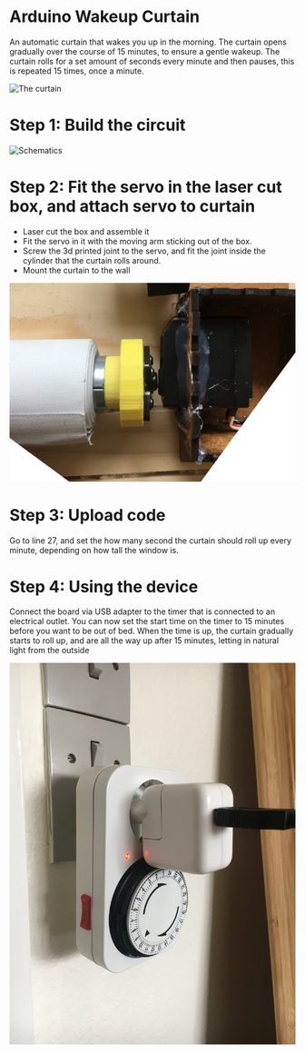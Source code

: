 # Arduino Wakeup Curtain
An automatic curtain that wakes you up in the morning. The curtain opens gradually over the course of 15 minutes, to ensure a gentle wakeup. The curtain rolls for a set amount of seconds every minute and then pauses, this is repeated 15 times, once a minute.

![The curtain](https://github.com/nicolaielhoj/Wakeup-Curtain/blob/master/DSC09540LR.png)

# Step 1: Build the circuit

![Schematics](https://raw.githubusercontent.com/erhanalankus/Arduino-Wake-Up-Light/master/schematics_.jpg)

# Step 2: Fit the servo in the laser cut box, and attach servo to curtain

- Laser cut the box and assemble it 
- Fit the servo in it with the moving arm sticking out of the box. 
- Screw the 3d printed joint to the servo, and fit the joint inside the cylinder that the curtain rolls around.
- Mount the curtain to the wall

![joint+servo+box](https://github.com/nicolaielhoj/Wakeup-Curtain/blob/master/box%2Bservo.png)

# Step 3: Upload code

Go to line 27, and set the how many second the curtain should roll up every minute, depending on how tall the window is. 

# Step 4: Using the device

Connect the board via USB adapter to the timer that is connected to an electrical outlet. You can now set the start time on the timer to 15 minutes before you want to be out of bed. When the time is up, the curtain gradually starts to roll up, and are all the way up after 15 minutes, letting in natural light from the outside

![timer setup](https://github.com/nicolaielhoj/Wakeup-Curtain/blob/master/timer.jpg)


